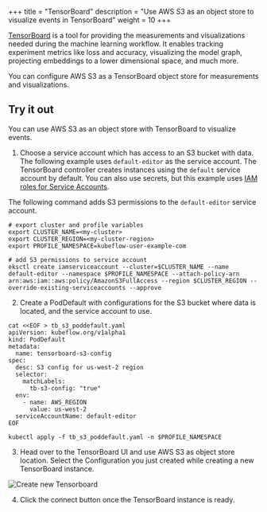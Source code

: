 +++
title = "TensorBoard"
description = "Use AWS S3 as an object store to visualize events in TensorBoard"
weight = 10
+++

[TensorBoard](https://www.tensorflow.org/tensorboard/get_started) is a tool for providing the measurements and visualizations needed during the machine learning workflow. It enables tracking experiment metrics like loss and accuracy, visualizing the model graph, projecting embeddings to a lower dimensional space, and much more.

You can configure AWS S3 as a TensorBoard object store for measurements and visualizations.

## Try it out

You can use AWS S3 as an object store with TensorBoard to visualize events.

1. Choose a service account which has access to an S3 bucket with data. The following example uses `default-editor` as the service account. The TensorBoard controller creates instances using the `default` service account by default. You can also use secrets, but this example uses [IAM roles for Service Accounts](https://docs.aws.amazon.com/eks/latest/userguide/iam-roles-for-service-accounts.html).

The following command adds S3 permissions to the `default-editor` service account.

```shell
# export cluster and profile variables
export CLUSTER_NAME=<my-cluster>
export CLUSTER_REGION=<my-cluster-region>
export PROFILE_NAMESPACE=kubeflow-user-example-com
```

```shell
# add S3 permissions to service account
eksctl create iamserviceaccount --cluster=$CLUSTER_NAME --name default-editor --namespace $PROFILE_NAMESPACE --attach-policy-arn arn:aws:iam::aws:policy/AmazonS3FullAccess --region $CLUSTER_REGION --override-existing-serviceaccounts --approve
```

2. Create a PodDefault with configurations for the S3 bucket where data is located, and the service account to use.

```shell
cat <<EOF > tb_s3_poddefault.yaml
apiVersion: kubeflow.org/v1alpha1
kind: PodDefault
metadata:
  name: tensorboard-s3-config
spec:
  desc: S3 config for us-west-2 region
  selector:
    matchLabels:
      tb-s3-config: "true"
  env:
    - name: AWS_REGION
      value: us-west-2
  serviceAccountName: default-editor
EOF

kubectl apply -f tb_s3_poddefault.yaml -n $PROFILE_NAMESPACE
```

3. Head over to the TensorBoard UI and use AWS S3 as object store location. Select the Configuration you just created while creating a new TensorBoard instance.

![Create new Tensorboard](../../images/tensorboard/tensorboard-create.png)

4. Click the connect button once the TensorBoard instance is ready.
